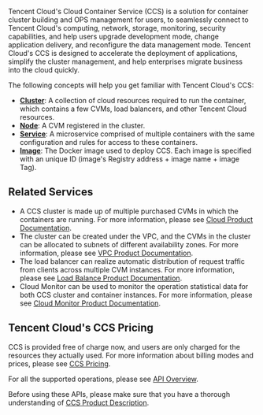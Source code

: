 Tencent Cloud's Cloud Container Service (CCS) is a solution for container cluster building and OPS management for users, to seamlessly connect to Tencent Cloud's computing, network, storage, monitoring, security capabilities, and help users upgrade development mode, change application delivery, and reconfigure the data management mode. Tencent Cloud's CCS is designed to accelerate the deployment of applications, simplify the cluster management, and help enterprises migrate business into the cloud quickly.

The following concepts will help you get familiar with Tencent Cloud's CCS:

- **[Cluster](https://www.qcloud.com/doc/product/457/6779)**: A collection of cloud resources required to run the container, which contains a few CVMs, load balancers, and other Tencent Cloud resources.
- **[Node](https://www.qcloud.com/doc/product/457/6995)**: A CVM registered in the cluster.
- **[Service](https://www.qcloud.com/doc/product/457/6780)**: A microservice comprised of multiple containers with the same configuration and rules for access to these containers.
- **[Image](https://www.qcloud.com/doc/product/457/6781)**: The Docker image used to deploy CCS. Each image is specified with an unique ID (image's Registry address + image name + image Tag).

## Related Services

- A CCS cluster is made up of multiple purchased CVMs in which the containers are running. For more information, please see [Cloud Product Documentation](https://www.qcloud.com/doc/product/213).
- The cluster can be created under the VPC, and the CVMs in the cluster can be allocated to subnets of different availability zones. For more information, please see [VPC Product Documentation](https://www.qcloud.com/doc/product/215).
- The load balancer can realize automatic distribution of request traffic from clients across multiple CVM instances. For more information, please see [Load Balance Product Documentation](https://www.qcloud.com/doc/product/214).
- Cloud Monitor can be used to monitor the operation statistical data for both CCS cluster and container instances. For more information, please see [Cloud Monitor Product Documentation](https://www.qcloud.com/doc/product/248).

## Tencent Cloud's CCS Pricing

CCS is provided free of charge now, and users are only charged for the resources they actually used. For more information about billing modes and prices, please see [CCS Pricing](https://www.qcloud.com/doc/product/457/6770).

For all the supported operations, please see [API Overview](/doc/api/431/5852).

Before using these APIs, please make sure that you have a thorough understanding of [CCS Product Description](https://www.qcloud.com/doc/product/457).









